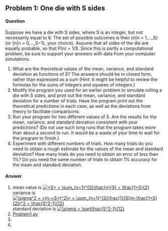 ## Problem 1: One die with S sides

#### Question

Suppose we have a die with S sides, where S is an integer, but not necessarily equal to 6. The set of possible outcomes is then {n|n = 1,...,S} (or {n|n = 0,...,S−1}, your choice). Assume that all sides of the die are equally probable, so that P(n) = 1/S. Since this is partly a computational problem, be sure to support your answers with data from your computer simulations.

1. What are the theoretical values of the mean, variance, and standard deviation as functions of S? The answers should be in closed form, rather than expressed as a sum (Hint: It might be helpful to review the formulas for the sums of integers and squares of integers.)
2. Modify the program you used for an earlier problem to simulate rolling a die with S sides, and print out the mean, variance, and standard deviation for a number of trials. Have the program print out the theoretical predictions in each case, as well as the deviations from theory to facilitate comparisons.
3. Run your program for two different values of S. Are the results for the mean, variance, and standard deviation consistent with your predictions? (Do not use such long runs that the program takes more than about a second to run. It would be a waste of your time to wait for the program to finish.)
4. Experiment with different numbers of trials. How many trials do you need to obtain a rough estimate for the values of the mean and standard deviation? How many trials do you need to obtain an error of less than 1%? Do you need the same number of trials to obtain 1% accuracy for the mean and standard deviation.

#### Answer

1. mean value is
<a href="https://www.codecogs.com/eqnedit.php?latex=<S>&space;=&space;\sum_{n=1}^{S}\frac{n}{S}&space;=&space;\frac{1&plus;S}{2}" target="_blank"><img src="https://latex.codecogs.com/gif.latex?<S>&space;=&space;\sum_{n=1}^{S}\frac{n}{S}&space;=&space;\frac{1&plus;S}{2}" title="<S> = \sum_{n=1}^{S}\frac{n}{S} = \frac{1+S}{2}" /></a>
variance is
<a href="https://www.codecogs.com/eqnedit.php?latex=\sigma^2&space;=&space;<(n-<S>)^2)>&space;=&space;\sum_{n=1}^{S}\frac{1}{S}(n-\frac{1&plus;S}{2})^2&space;=&space;\frac{S^2-1}{12}" target="_blank"><img src="https://latex.codecogs.com/gif.latex?\sigma^2&space;=&space;<(n-<S>)^2)>&space;=&space;\sum_{n=1}^{S}\frac{1}{S}(n-\frac{1&plus;S}{2})^2&space;=&space;\frac{S^2-1}{12}" title="\sigma^2 = <(n-<S>)^2)> = \sum_{n=1}^{S}\frac{1}{S}(n-\frac{1+S}{2})^2 = \frac{S^2-1}{12}" /></a>
standard deviation is
<a href="https://www.codecogs.com/eqnedit.php?latex=\sigma&space;=&space;\sqrt\frac{S^2-1}{12}" target="_blank"><img src="https://latex.codecogs.com/gif.latex?\sigma&space;=&space;\sqrt\frac{S^2-1}{12}" title="\sigma = \sqrt\frac{S^2-1}{12}" /></a>
2. [Problem1.py](Problem1.py)
3. 
4. 